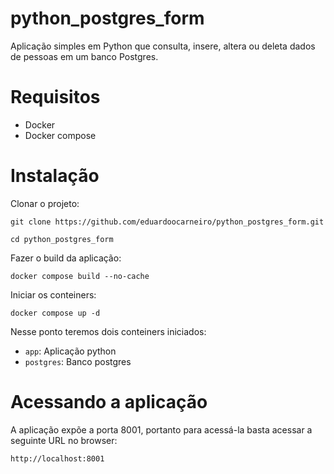# python_postgres_form
Aplicação simples em Python que consulta, insere, altera ou deleta dados de pessoas em um banco Postgres.

# Requisitos

- Docker
- Docker compose

# Instalação
Clonar o projeto:
```
git clone https://github.com/eduardoocarneiro/python_postgres_form.git

cd python_postgres_form

```

Fazer o build da aplicação:

```
docker compose build --no-cache
```

Iniciar os conteiners:

```
docker compose up -d
```

Nesse ponto teremos dois conteiners iniciados:

- ```app```: Aplicação python
- ```postgres```: Banco postgres

# Acessando a aplicação
A aplicação expõe a porta 8001, portanto para acessá-la basta acessar a seguinte URL no browser:

```
http://localhost:8001
```
